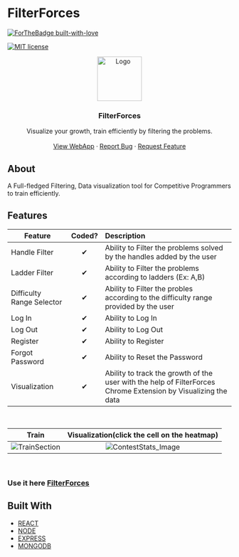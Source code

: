 # FilterForces
[![ForTheBadge built-with-love](http://ForTheBadge.com/images/badges/built-with-love.svg)](https://github.com/shreenanda-8)



[![MIT license](https://img.shields.io/github/license/Naereen/StrapDown.js.svg)](https://github.com/LogiCare-Tech/FilterForces/blob/master/LICENSE)


 
<p align="center">
  <a href="https://filterforces.herokuapp.com/">
    <img src="https://lh3.googleusercontent.com/whWdCHvpK52qWkxadxxRiATHijar8KkJZCHtmwa3KeLyzf1hT3jqIGKE5FTJvvrmWWxneg1CGQ7VuQ624HKy=s72-rwa" alt="Logo" width="auto" height="100">
 

  </a>


  <strong>
    <h3 align="center" >FilterForces</h3>
  </strong>
  <p align="center">
    Visualize your growth, train efficiently by filtering the problems.
    <br />
    <br />
    <a href="https://filterforces.herokuapp.com/">View WebApp</a>
    ·
    <a href="https://github.com/LogiCare-Tech/FilterForces/issues">Report Bug</a>
    ·
    <a href="https://github.com/LogiCare-Tech/FilterForces/issues">Request Feature</a>
  </p>
</p>

   
## About
A Full-fledged Filtering, Data visualization tool for Competitive Programmers to train efficiently.

## Features

| Feature                    |  Coded?  | Description                                                   |
| -------------------------- | :------: | :------------------------------------------------------------ |
| Handle Filter             | &#10004; | Ability to Filter the problems solved by the handles added by the user|
| Ladder Filter               | &#10004; | Ability to Filter the problems according to ladders (Ex: A,B)|
| Difficulty Range Selector                  | &#10004; | Ability to Filter the probles according to the difficulty range provided by the user |
| Log In                     | &#10004; | Ability to Log In                                             |
| Log Out                    | &#10004; | Ability to Log Out                                            |
| Register           | &#10004; | Ability to Register                  |
| Forgot Password           | &#10004; | Ability to Reset the Password                  |
| Visualization    | &#10004; | Ability to track the growth of the user with the help of FilterForces Chrome Extension by Visualizing the data|

<br/>

 Train             |  Visualization(click the cell on the heatmap)
:-------------------------:|:-------------------------:
![TrainSection](https://user-images.githubusercontent.com/54429809/134179817-ead780ae-1d7f-4a8b-ad5f-42673e7a1005.png)|![ContestStats_Image](https://user-images.githubusercontent.com/54429809/134178360-8584ca99-7254-4891-8b3e-792b1e4ad468.png)

<br />

 
 
### Use it here [FilterForces](https://filterforces.herokuapp.com/ "FilterForces WebApp")

## Built With

* [REACT](https://reactjs.org/docs/getting-started.html)
* [NODE](https://nodejs.org/en/docs/)
* [EXPRESS](https://expressjs.com/en/starter/installing.html)
* [MONGODB](https://www.mongodb.com/cloud/atlas)





